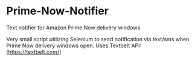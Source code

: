 # Prime-Now-Notifier
Text notifier for Amazon Prime Now delivery windows

Very small script utilizing Selenium to send notification via text/sms when Prime Now delivery windows open. 
Uses Textbelt API: [https://textbelt.com/]
